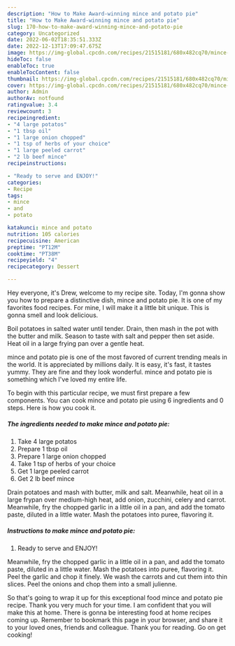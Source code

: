 ```yaml
---
description: "How to Make Award-winning mince and potato pie"
title: "How to Make Award-winning mince and potato pie"
slug: 170-how-to-make-award-winning-mince-and-potato-pie
category: Uncategorized
date: 2022-06-02T18:35:51.333Z
date: 2022-12-13T17:09:47.675Z
image: https://img-global.cpcdn.com/recipes/21515181/680x482cq70/mince-and-potato-pie-recipe-main-photo.jpg
hideToc: false
enableToc: true
enableTocContent: false
thumbnail: https://img-global.cpcdn.com/recipes/21515181/680x482cq70/mince-and-potato-pie-recipe-main-photo.jpg
cover: https://img-global.cpcdn.com/recipes/21515181/680x482cq70/mince-and-potato-pie-recipe-main-photo.jpg
author: Admin
authorAv: notfound
ratingvalue: 3.4
reviewcount: 3
recipeingredient:
- "4 large potatos"
- "1 tbsp oil"
- "1 large onion chopped"
- "1 tsp of herbs of your choice"
- "1 large peeled carrot"
- "2 lb beef mince"
recipeinstructions:

- "Ready to serve and ENJOY!"
categories:
- Recipe
tags:
- mince
- and
- potato

katakunci: mince and potato 
nutrition: 105 calories
recipecuisine: American
preptime: "PT12M"
cooktime: "PT38M"
recipeyield: "4"
recipecategory: Dessert

---
```



Hey everyone, it's Drew, welcome to my recipe site. Today, I'm gonna show you how to prepare a distinctive dish, mince and potato pie. It is one of my favorites food recipes. For mine, I will make it a little bit unique. This is gonna smell and look delicious.

Boil potatoes in salted water until tender. Drain, then mash in the pot with the butter and milk. Season to taste with salt and pepper then set aside. Heat oil in a large frying pan over a gentle heat.

mince and potato pie is one of the most favored of current trending meals in the world. It is appreciated by millions daily. It is easy, it's fast, it tastes yummy. They are fine and they look wonderful. mince and potato pie is something which I've loved my entire life.


To begin with this particular recipe, we must first prepare a few components. You can cook mince and potato pie using 6 ingredients and 0 steps. Here is how you cook it.

<!--inarticleads1-->

##### The ingredients needed to make mince and potato pie:

1. Take 4 large potatos
1. Prepare 1 tbsp oil
1. Prepare 1 large onion chopped
1. Take 1 tsp of herbs of your choice
1. Get 1 large peeled carrot
1. Get 2 lb beef mince


Drain potatoes and mash with butter, milk and salt. Meanwhile, heat oil in a large frypan over medium-high heat, add onion, zucchini, celery and carrot. Meanwhile, fry the chopped garlic in a little oil in a pan, and add the tomato paste, diluted in a little water. Mash the potatoes into puree, flavoring it. 

<!--inarticleads2-->

##### Instructions to make mince and potato pie:


1. Ready to serve and ENJOY!

Meanwhile, fry the chopped garlic in a little oil in a pan, and add the tomato paste, diluted in a little water. Mash the potatoes into puree, flavoring it. Peel the garlic and chop it finely. We wash the carrots and cut them into thin slices. Peel the onions and chop them into a small julienne. 

So that's going to wrap it up for this exceptional food mince and potato pie recipe. Thank you very much for your time. I am confident that you will make this at home. There is gonna be interesting food at home recipes coming up. Remember to bookmark this page in your browser, and share it to your loved ones, friends and colleague. Thank you for reading. Go on get cooking!
